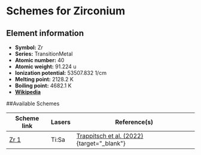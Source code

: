 # Schemes for Zirconium

## Element information

- **Symbol:** Zr
- **Series:** TransitionMetal
- **Atomic number:** 40
- **Atomic weight:** 91.224 u
- **Ionization potential:** 53507.832 1/cm
- **Melting point:** 2128.2 K
- **Boiling point:** 4682.1 K
- [**Wikipedia**](https://en.wikipedia.org/wiki/Zirconium)

##Available Schemes

|       Scheme link       | Lasers |                                      Reference(s)                                       |
| ----------------------- | ------ | --------------------------------------------------------------------------------------- |
| [Zr 1](../zr/zr-001.md) | Ti:Sa  | [Trappitsch et al. (2022)](https://doi.org/10.1007/s10967-022-08581-x){target="_blank"} |
